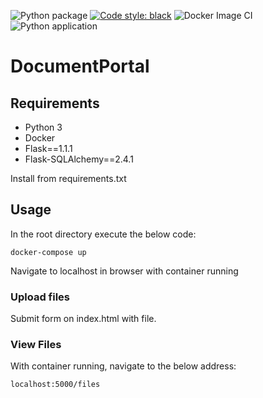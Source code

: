 ![Python package](https://github.com/jacknely/DocumentPortal/workflows/Python%20package/badge.svg)
[![Code style: black](https://img.shields.io/badge/code%20style-black-000000.svg)](https://github.com/psf/black)
![Docker Image CI](https://github.com/jacknely/DocumentPortal/workflows/Docker%20Image%20CI/badge.svg)
![Python application](https://github.com/jacknely/DocumentPortal/workflows/Python%20application/badge.svg)
# DocumentPortal

## Requirements
- Python 3
- Docker
- Flask==1.1.1
- Flask-SQLAlchemy==2.4.1

Install from requirements.txt


## Usage
In the root directory execute the below code:
```
docker-compose up
```
Navigate to localhost in browser with container running

### Upload files
Submit form on index.html with file.

### View Files
With container running, navigate to the below address:
```
localhost:5000/files
```
